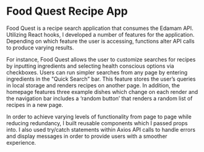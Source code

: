 # Food Quest Recipe App

Food Quest is a recipe search application that consumes the Edamam API. Utilizing React hooks, I developed a number of features for the application. Depending on which feature the user is accessing, functions alter API calls to produce varying results.

For instance, Food Quest allows the user to customize searches for recipes by inputting ingredients and selecting health conscious options via checkboxes. Users can run simpler searches from any page by entering ingredients in the "Quick Search” bar. This feature stores the user’s queries in local storage and renders recipes on another page. In addition, the homepage features three example dishes which change on each render and the navigation bar includes a ‘random button’ that renders a random list of recipes in a new page.

In order to achieve varying levels of functionality from page to page while reducing redundancy, I built reusable components which I passed props into. I also used try/catch statements within Axios API calls to handle errors and display messages in order to provide users with a smoother experience.